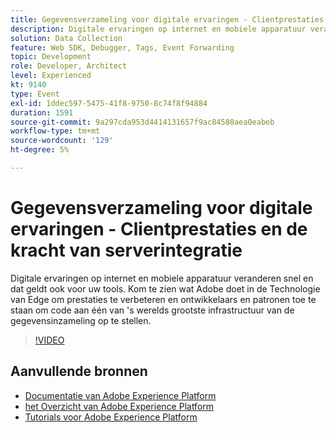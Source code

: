 ```yaml
---
title: Gegevensverzameling voor digitale ervaringen - Clientprestaties en de kracht van serverintegratie
description: Digitale ervaringen op internet en mobiele apparatuur veranderen snel en dat geldt ook voor uw tools. Kom te zien wat Adobe doet in de Technologie van Edge om prestaties te verbeteren en ontwikkelaars en patronen toe te staan om code aan één van 's werelds grootste infrastructuur van de gegevensinzameling op te stellen.
solution: Data Collection
feature: Web SDK, Debugger, Tags, Event Forwarding
topic: Development
role: Developer, Architect
level: Experienced
kt: 9140
type: Event
exl-id: 1ddec597-5475-41f8-9750-8c74f8f94884
duration: 1591
source-git-commit: 9a297cda953d4414131657f9ac84580aea0eabeb
workflow-type: tm+mt
source-wordcount: '129'
ht-degree: 5%

---
```


# Gegevensverzameling voor digitale ervaringen - Clientprestaties en de kracht van serverintegratie

Digitale ervaringen op internet en mobiele apparatuur veranderen snel en dat geldt ook voor uw tools. Kom te zien wat Adobe doet in de Technologie van Edge om prestaties te verbeteren en ontwikkelaars en patronen toe te staan om code aan één van &#39;s werelds grootste infrastructuur van de gegevensinzameling op te stellen.

>[!VIDEO](https://video.tv.adobe.com/v/337584/?quality=12&learn=on&hidetitle=true)

## Aanvullende bronnen

- [ Documentatie van Adobe Experience Platform ](https://experienceleague.adobe.com/docs/experience-platform.html?lang=nl-NL)
- [ het Overzicht van Adobe Experience Platform ](https://experienceleague.adobe.com/docs/experience-platform/landing/home.html?lang=nl-NL)
- [Tutorials voor Adobe Experience Platform](https://experienceleague.adobe.com/docs/platform-learn/tutorials/overview.html?lang=nl)
